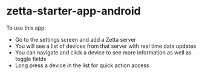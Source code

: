 # zetta-starter-app-android

To use this app:

 - Go to the settings screen and add a Zetta server
 - You will see a list of devices from that server with real time data updates
 - You can navigate and click a device to see more information as well as toggle fields
 - Long press a device in the list for quick action access
